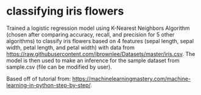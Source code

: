 # classifying iris flowers

Trained a logistic regression model using K-Nearest Neighbors Algorithm (chosen after comparing accuracy, recall, and precision for 5 other algorithms) to classify iris flowers based on 4 features (sepal length, sepal width, petal length, and petal width) with data from https://raw.githubusercontent.com/jbrownlee/Datasets/master/iris.csv. The model is then used to make an inference for the sample dataset from sample.csv (file can be modified by user). 

Based off of tutorial from: https://machinelearningmastery.com/machine-learning-in-python-step-by-step/. 
